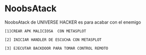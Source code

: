 # NoobsAtack
NoobsAtack de UNIVERSE HACKER es para acabar con el enemigo


~~~~~~~~~MENU~~~~~~~~~~~~
[1]CREAR APK MALICIOSA  CON METASPLOT

[2] INICIAR HANDLER DE ESCUCHA CON METASPLOT

[3] EJECUTAR BACKDOOR PARA TOMAR CONTROL REMOTO
